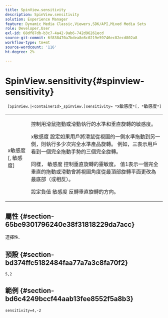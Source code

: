 ```yaml
---
title: SpinView.sensitivity
description: SpinView.sensitivity
solution: Experience Manager
feature: Dynamic Media Classic,Viewers,SDK/API,Mixed Media Sets
role: Developer,User
exl-id: 68df87db-b3c7-4a42-9ab6-742d96261ecd
source-git-commit: 6f838470a7bdea8e8c0219e59746ec82ecd802a8
workflow-type: tm+mt
source-wordcount: '116'
ht-degree: 2%

---
```


# SpinView.sensitivity{#spinview-sensitivity}

` [SpinView.|<containerId>_spinView.]sensitivity= *`x敏感度`*[, *`敏感度`*]`

<table id="table_18D47E7C6A2D4D68B94225CB621D5F7C"> 
 <tbody> 
  <tr> 
   <td colname="col1"> <p> <span class="codeph"><span class="varname"> x敏感度</span>[, <span class="varname"> 敏感度</span>]</span> </p> </td> 
   <td colname="col2"> <p> 控制用滑鼠拖動或滑動執行的水準和垂直旋轉的敏感度。 </p> <p> <span class="codeph"> x敏感度</span> 設定如果用戶將滑鼠從視圖的一側水準拖動到另一側，則執行多少次完全水準產品旋轉。 例如，三表示用戶看到一個完全拖動手勢的三個完全旋轉。 </p> <p>同樣， <span class="codeph"> 敏感度</span> 控制垂直旋轉的靈敏度。 值1表示一個完全垂直的拖動或滑動會將視圖角度從最頂部旋轉平面更改為最底部（或相反）。 </p> <p>設定負值 <span class="codeph"> 敏感度</span> 反轉垂直旋轉的方向。 </p> </td> 
  </tr> 
 </tbody> 
</table>

## 屬性 {#section-65be9301796240e38f31818229da7acc}

選擇性.

## 預設 {#section-bd374ffc5182484faa77a7a3c8fa70f2}

`5,2`

## 範例 {#section-bd6c4249bccf44aab13fee8552f5a8b3}

`sensitivity=4,-2`

